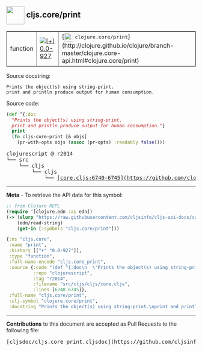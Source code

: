## <img width="48px" valign="middle" src="http://i.imgur.com/Hi20huC.png"> cljs.core/print

 <table border="1">
<tr>

<td>function</td>
<td><a href="https://github.com/cljsinfo/cljs-api-docs/tree/0.0-927"><img valign="middle" alt="[+] 0.0-927" src="https://img.shields.io/badge/+-0.0--927-lightgrey.svg"></a> </td>
<td>
[<img height="24px" valign="middle" src="http://i.imgur.com/1GjPKvB.png"> <samp>clojure.core/print</samp>](http://clojure.github.io/clojure/branch-master/clojure.core-api.html#clojure.core/print)
</td>
</tr>
</table>





Source docstring:

```
Prints the object(s) using string-print.
print and println produce output for human consumption.
```

Source code:

```clj
(def ^{:doc
  "Prints the object(s) using string-print.
  print and println produce output for human consumption."}
  print
  (fn cljs-core-print [& objs]
    (pr-with-opts objs (assoc (pr-opts) :readably false))))
```

 <pre>
clojurescript @ r2014
└── src
    └── cljs
        └── cljs
            └── <ins>[core.cljs:6740-6745](https://github.com/clojure/clojurescript/blob/r2014/src/cljs/cljs/core.cljs#L6740-L6745)</ins>
</pre>


---

__Meta__ - To retrieve the API data for this symbol:

```clj
;; from Clojure REPL
(require '[clojure.edn :as edn])
(-> (slurp "https://raw.githubusercontent.com/cljsinfo/cljs-api-docs/catalog/cljs-api.edn")
    (edn/read-string)
    (get-in [:symbols "cljs.core/print"]))
```

```clj
{:ns "cljs.core",
 :name "print",
 :history [["+" "0.0-927"]],
 :type "function",
 :full-name-encode "cljs.core_print",
 :source {:code "(def ^{:doc\n  \"Prints the object(s) using string-print.\n  print and println produce output for human consumption.\"}\n  print\n  (fn cljs-core-print [& objs]\n    (pr-with-opts objs (assoc (pr-opts) :readably false))))",
          :repo "clojurescript",
          :tag "r2014",
          :filename "src/cljs/cljs/core.cljs",
          :lines [6740 6745]},
 :full-name "cljs.core/print",
 :clj-symbol "clojure.core/print",
 :docstring "Prints the object(s) using string-print.\nprint and println produce output for human consumption."}

```

---

__Contributions__ to this document are accepted as Pull Requests to the following file:

 <pre>
[cljsdoc/cljs.core_print.cljsdoc](https://github.com/cljsinfo/cljs-api-docs/blob/master/cljsdoc/cljs.core_print.cljsdoc)
</pre>


